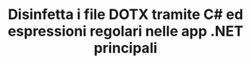 ---
############################# Static ############################
layout: "auto-gen-gist"
draft: false
path: "it/redaction/net/regex/dotx"
otherformats: CSV DOC DOCM DOCX DOT DOTM PDF POT POTM PPS PPSM PPSX PPT PPTM PPTX RTF XLS XLSM XLSX XLT XLTM XLTX  

############################# Head ############################
head_title: "Oscura documenti DOTX utilizzando espressioni regolari tramite .NET Core"
head_description: "Elimina le informazioni riservate utilizzando espressioni regolari da documenti di diversi formati"

############################# Header ############################
title: "Disinfetta i file DOTX tramite C# ed espressioni regolari nelle app .NET principali"
description: "Trova e rimuovi informazioni riservate da documenti, fogli di lavoro e presentazioni Office e OpenOffice nonché DOTX su Windows, Linux e macOS"

################### SubMenu/Download Button #####################
submenu:
    enable: true

############################# About ############################
about:
    enable: true
    title: "Redazione del testo del documento per l'API .NET"
    content: |
        Un'unica interfaccia indipendente dal formato per la sanificazione delle informazioni riservate e classificate dai documenti e dalle immagini PDF, Word, Excel, PowerPoint, inclusa la possibilità di modificare i metadati e rimuovere i commenti. Con lo strumento GroupDocs.Redaction for .NET puoi eliminare le informazioni classificate e salvare il documento redatto in PDF, trasformando tutte le pagine in immagini raster o mantenendo il documento nel suo formato originale per ulteriori modifiche.

############################# Steps ############################
steps:
    enable: true
    title_left: "Oscura il testo da DOTX utilizzando le espressioni regolari tramite C#"
    content_left: |
        [GroupDocs.Redaction](it//redaction/net/) consente agli sviluppatori .NET di utilizzare tutta la forza delle espressioni regolari per redigere il file DOTX con pochi semplici passaggi.

        *   Crea un'istanza della classe [Redactor](https://apireference.groupdocs.com/redaction/net/groupdocs.redaction/redactor) e carica il file DOTX
        *   Crea un'istanza della classe [RegexRedaction](https://apireference.groupdocs.com/redaction/net/groupdocs.redaction.redactions/regexredaction) per trovare e sostituire il testo
        *   Richiama il metodo [Redactor.Apply](https://apireference.groupdocs.com/redaction/net/groupdocs.redaction/redactor/methods/apply/index) con oggetto di RegexRedaction
        
    title_right: "Inizia con l'API Redaction"
    content_right: |
        Installa dalla riga di comando come ```nuget install GroupDocs.Redaction``` o tramite Package Manager Console di Visual Studio con ```Install-Package GroupDocs.Redaction```. 
        In alternativa, scarica il programma di installazione MSI offline o le DLL in un file ZIP da [download](https://downloads.groupdocs.com/redaction/net) e fai riferimento a esso manualmente nel tuo progetto.  
        
    code: |
        ```cs
        using (Redactor redactor = new Redactor(@"sample.dotx"))
        {
        	redactor.Apply(new RegexRedaction("\\d{2}\\s*\\d{2}[^\\d]*\\d{6}", new ReplacementOptions(System.Drawing.Color.Blue)));
        	redactor.Save();
        }
        ```

############################# Demos ############################
demos:
    enable: true
############################# About Formats ############################
about_formats:
    enable: true
############################# More Formats ############################
more_formats:
    enable: true

############################# Back to top ###############################
back_to_top:
    enable: true
---